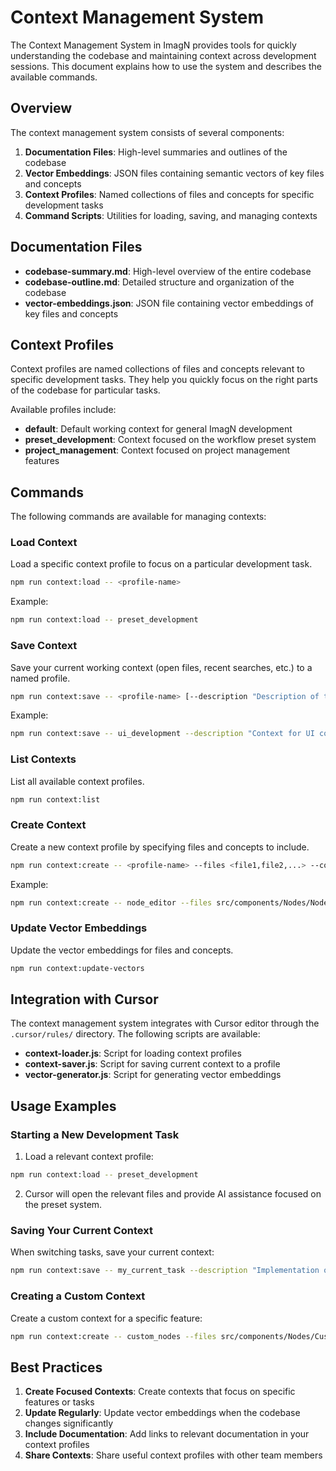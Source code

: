 # Context Management System

The Context Management System in ImagN provides tools for quickly understanding the codebase and maintaining context across development sessions. This document explains how to use the system and describes the available commands.

## Overview

The context management system consists of several components:

1. **Documentation Files**: High-level summaries and outlines of the codebase
2. **Vector Embeddings**: JSON files containing semantic vectors of key files and concepts
3. **Context Profiles**: Named collections of files and concepts for specific development tasks
4. **Command Scripts**: Utilities for loading, saving, and managing contexts

## Documentation Files

- **codebase-summary.md**: High-level overview of the entire codebase
- **codebase-outline.md**: Detailed structure and organization of the codebase
- **vector-embeddings.json**: JSON file containing vector embeddings of key files and concepts

## Context Profiles

Context profiles are named collections of files and concepts relevant to specific development tasks. They help you quickly focus on the right parts of the codebase for particular tasks.

Available profiles include:

- **default**: Default working context for general ImagN development
- **preset_development**: Context focused on the workflow preset system
- **project_management**: Context focused on project management features

## Commands

The following commands are available for managing contexts:

### Load Context

Load a specific context profile to focus on a particular development task.

```bash
npm run context:load -- <profile-name>
```

Example:
```bash
npm run context:load -- preset_development
```

### Save Context

Save your current working context (open files, recent searches, etc.) to a named profile.

```bash
npm run context:save -- <profile-name> [--description "Description of the context"]
```

Example:
```bash
npm run context:save -- ui_development --description "Context for UI component development"
```

### List Contexts

List all available context profiles.

```bash
npm run context:list
```

### Create Context

Create a new context profile by specifying files and concepts to include.

```bash
npm run context:create -- <profile-name> --files <file1,file2,...> --concepts <concept1,concept2,...> --description "Description"
```

Example:
```bash
npm run context:create -- node_editor --files src/components/Nodes/NodeCanvas.tsx,src/services/nodeGraph.js --concepts node_system --description "Context for node editor development"
```

### Update Vector Embeddings

Update the vector embeddings for files and concepts.

```bash
npm run context:update-vectors
```

## Integration with Cursor

The context management system integrates with Cursor editor through the `.cursor/rules/` directory. The following scripts are available:

- **context-loader.js**: Script for loading context profiles
- **context-saver.js**: Script for saving current context to a profile
- **vector-generator.js**: Script for generating vector embeddings

## Usage Examples

### Starting a New Development Task

1. Load a relevant context profile:
```bash
npm run context:load -- preset_development
```

2. Cursor will open the relevant files and provide AI assistance focused on the preset system.

### Saving Your Current Context

When switching tasks, save your current context:

```bash
npm run context:save -- my_current_task --description "Implementation of preset thumbnails"
```

### Creating a Custom Context

Create a custom context for a specific feature:

```bash
npm run context:create -- custom_nodes --files src/components/Nodes/CustomNodes/*,src/services/customNodeRegistry.js --concepts node_customization --description "Custom node development"
```

## Best Practices

1. **Create Focused Contexts**: Create contexts that focus on specific features or tasks
2. **Update Regularly**: Update vector embeddings when the codebase changes significantly
3. **Include Documentation**: Add links to relevant documentation in your context profiles
4. **Share Contexts**: Share useful context profiles with other team members 